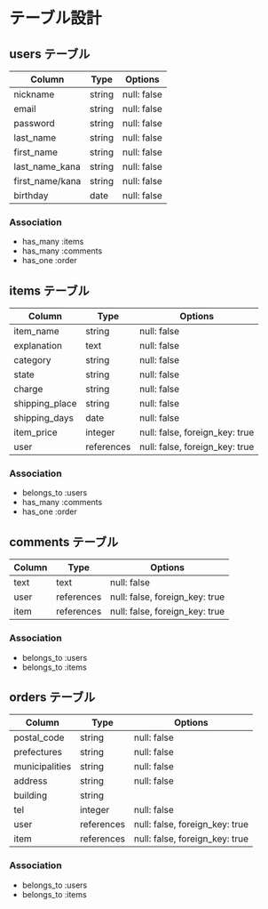 # テーブル設計

## users テーブル

| Column          | Type   | Options     |
| --------------- | ------ | ----------- |
| nickname        | string | null: false |
| email           | string | null: false |
| password        | string | null: false |
| last_name       | string | null: false |
| first_name      | string | null: false |
| last_name_kana  | string | null: false |
| first_name/kana | string | null: false |
| birthday        | date   | null: false |

### Association

- has_many :items
- has_many :comments
- has_one  :order

## items テーブル

| Column          | Type       | Options                        |
| --------------- | ---------- | ------------------------------ |
| item_name       | string     | null: false                    |
| explanation     | text       | null: false                    |
| category        | string     | null: false                    |
| state           | string     | null: false                    |
| charge          | string     | null: false                    |
| shipping_place  | string     | null: false                    |
| shipping_days   | date       | null: false                    |
| item_price      | integer    | null: false, foreign_key: true |
| user            | references | null: false, foreign_key: true |

### Association

- belongs_to :users
- has_many :comments
- has_one  :order

## comments テーブル

| Column    | Type       | Options                        |
| ----------| ---------- | ------------------------------ |
| text      | text       | null: false                    |
| user      | references | null: false, foreign_key: true |
| item      | references | null: false, foreign_key: true |

### Association

- belongs_to :users
- belongs_to :items

## orders テーブル

| Column          | Type       | Options                        |
| ----------------| ---------- | ------------------------------ |
| postal_code     | string     | null: false                    |
| prefectures     | string     | null: false                    |
| municipalities  | string     | null: false                    |
| address         | string     | null: false                    |
| building        | string     |                                |
| tel             | integer    | null: false                    |
| user            | references | null: false, foreign_key: true |
| item            | references | null: false, foreign_key: true |

### Association

- belongs_to :users
- belongs_to :items